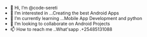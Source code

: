 - 👋 Hi, I’m @code-sereti
- 👀 I’m interested in ...Creating the best Android Apps
- 🌱 I’m currently learning ...Mobile App Development and python
- 💞️ I’m looking to collaborate on Android Projects
- 📫 How to reach me ..What'sapp .+25485131088

<!---
code-sereti/code-sereti is a ✨ special ✨ repository because its `README.md` (this file) appears on your GitHub profile.
You can click the Preview link to take a look at your changes.
--->

